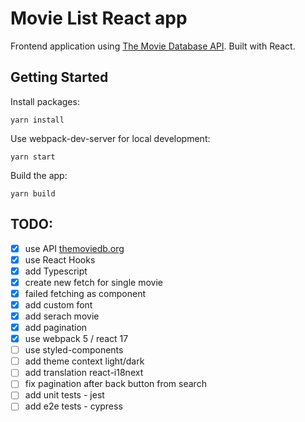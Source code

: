 # Movie List React app

Frontend application using [The Movie Database API](https://developers.themoviedb.org). Built with React.

## Getting Started

Install packages:

```
yarn install
```

Use webpack-dev-server for local development:

```
yarn start
```

Build the app:

```
yarn build
```

## TODO:

- [x] use API [themoviedb.org](https://developers.themoviedb.org/3/getting-started)
- [x] use React Hooks
- [x] add Typescript
- [x] create new fetch for single movie
- [x] failed fetching as component
- [x] add custom font
- [x] add serach movie
- [x] add pagination
- [x] use webpack 5 / react 17
- [ ] use styled-components
- [ ] add theme context light/dark
- [ ] add translation react-i18next
- [ ] fix pagination after back button from search
- [ ] add unit tests - jest
- [ ] add e2e tests - cypress
